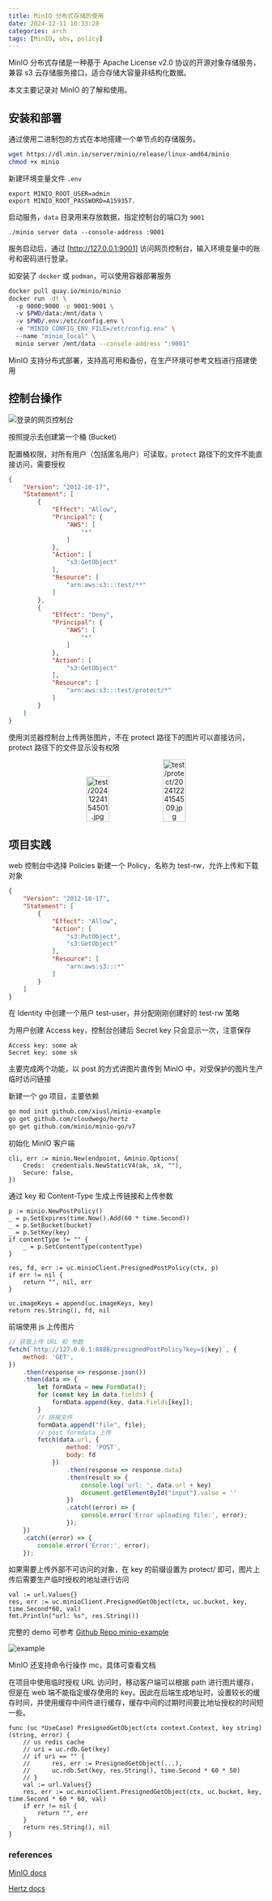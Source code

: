 ```yaml
---
title: MinIO 分布式存储的使用
date: 2024-12-11 10:33:28
categories: arch
tags: [MinIO, obs, policy]
---
```


MinIO 分布式存储是一种基于 Apache License v2.0 协议的开源对象存储服务，兼容 s3 云存储服务接口，适合存储大容量非结构化数据。

本文主要记录对 MinIO 的了解和使用。

<!-- more -->

## 安装和部署
通过使用二进制包的方式在本地搭建一个单节点的存储服务。

```sh
wget https://dl.min.io/server/minio/release/linux-amd64/minio
chmod +x minio
```

新建环境变量文件 `.env`

```env
export MINIO_ROOT_USER=admin
export MINIO_ROOT_PASSWORD=A159357.
```

启动服务，`data` 目录用来存放数据，指定控制台的端口为 `9001`

```
./minio server data --console-address :9001
```

服务启动后，通过 [http://127.0.0.1:9001] 访问网页控制台，输入环境变量中的账号和密码进行登录。

如安装了 `docker` 或 `podman`，可以使用容器部署服务

```sh
docker pull quay.io/minio/minio
docker run -dt \                                  
  -p 9000:9000 -p 9001:9001 \                    
  -v $PWD/data:/mnt/data \                            
  -v $PWD/.env:/etc/config.env \         
  -e "MINIO_CONFIG_ENV_FILE=/etc/config.env" \    
  --name "minio_local" \                         
  minio server /mnt/data --console-address ":9001"
```

MinIO 支持分布式部署，支持高可用和备份，在生产环境可参考文档进行搭建使用

## 控制台操作

![登录的网页控制台](https://images.xiusl.com/blog/2025-01-07/PrwGUZ-20250107102016.jpg)

按照提示去创建第一个桶 (Bucket)

配置桶权限，对所有用户（包括匿名用户）可读取，`protect` 路径下的文件不能直接访问，需要授权
```json
{
    "Version": "2012-10-17",
    "Statement": [
        {
            "Effect": "Allow",
            "Principal": {
                "AWS": [
                    "*"
                ]
            },
            "Action": [
                "s3:GetObject"
            ],
            "Resource": [
                "arn:aws:s3:::test/**"
            ]
        },
        {
            "Effect": "Deny",
            "Principal": {
                "AWS": [
                    "*"
                ]
            },
            "Action": [
                "s3:GetObject"
            ],
            "Resource": [
                "arn:aws:s3:::test/protect/*"
            ]
        }
    ]
}
```

使用浏览器控制台上传两张图片，不在 protect 路径下的图片可以直接访问，protect 路径下的文件显示没有权限

<div align="center" style="display: flex;align-items: flex-end;    justify-content: center;">
<img src="http://127.0.0.1:9000/test/20241224154501.jpg" alt="test/20241224154501.jpg" width="30%">
<img src="http://127.0.0.1:9000/test/protect/20241224154509.jpg" alt="test/protect/20241224154509.jpg" width="30%">
</div>

## 项目实践

web 控制台中选择 Policies 新建一个 Policy，名称为 test-rw，允许上传和下载对象

```json
{
    "Version": "2012-10-17",
    "Statement": [
        {
            "Effect": "Allow",
            "Action": [
                "s3:PutObject",
                "s3:GetObject"
            ],
            "Resource": [
                "arn:aws:s3:::*"
            ]
        }
    ]
}
```

在 Identity 中创建一个用户 test-user，并分配刚刚创建好的 test-rw 策略

为用户创建 Access key，控制台创建后 Secret key 只会显示一次，注意保存

```
Access key: some ak
Secret key: some sk
```

主要完成两个功能，以 post 的方式讲图片直传到 MinIO 中，对受保护的图片生产临时访问链接

新建一个 go 项目，主要依赖

```sh
go mod init github.com/xiusl/minio-example
go get github.com/cloudwego/hertz 
go get github.com/minio/minio-go/v7
```

初始化 MinIO 客户端
```golang
cli, err := minio.New(endpoint, &minio.Options{
	Creds:  credentials.NewStaticV4(ak, sk, ""),
	Secure: false,
})
```

通过 key 和 Content-Type 生成上传链接和上传参数

```golang
p := minio.NewPostPolicy()
_ = p.SetExpires(time.Now().Add(60 * time.Second))
_ = p.SetBucket(bucket)
_ = p.SetKey(key)
if contentType != "" {
    _ = p.SetContentType(contentType)
}

res, fd, err := uc.minioClient.PresignedPostPolicy(ctx, p)
if err != nil {
    return "", nil, err
}

uc.imageKeys = append(uc.imageKeys, key)
return res.String(), fd, nil
```

前端使用 js 上传图片
```javascript
// 获取上传 URL 和 参数
fetch(`http://127.0.0.1:8888/presignedPostPolicy?key=${key}`, {
    method: 'GET',
})
    .then(response => response.json())
    .then(data => {
        let formData = new FormData();
        for (const key in data.fields) {
            formData.append(key, data.fields[key]);
        }
        // 拼接文件
        formData.append("file", file);
        // post formdata 上传
        fetch(data.url, {
                method: 'POST',
                body: fd
            })
                .then(response => response.data)
                .then(result => {
                    console.log('url: ', data.url + key)
                    document.getElementById("input").value = ''
                })
                .catch((error) => {
                    console.error('Error uploading file:', error);
                });
    })
    .catch((error) => {
        console.error('Error:', error);
    });
```

如果需要上传外部不可访问的对象，在 key 的前缀设置为 protect/ 即可，图片上传后需要生产临时授权的地址进行访问

```golang
val := url.Values{}
res, err := uc.minioClient.PresignedGetObject(ctx, uc.bucket, key, time.Second*60, val)
fmt.Println("url: %s", res.String())
```

完整的 demo 可参考 [Github Repo minio-example](https://github.com/xiusl/minio-example)

![example](https://images.xiusl.com/blog/2025-01-07/zA6NPu-20250107150748.jpg)

MinIO 还支持命令行操作 mc，具体可查看文档

在项目中使用临时授权 URL 访问时，移动客户端可以根据 path 进行图片缓存，但是在 web 端不能指定缓存使用的 key。因此在后端生成地址时，设置较长的缓存时间，并使用缓存中间件进行缓存，缓存中间的过期时间要比地址授权的时间短一些。

```golang
func (uc *UseCase) PresignedGetObject(ctx context.Context, key string) (string, error) {
	// us redis cache
	// uri = uc.rdb.Get(key)
	// if uri == "" { 
	//		res, err := PresignedGetObject(...), 
	//		uc.rdb.Set(key, res.String(), time.Second * 60 * 50) 
	// }
	val := url.Values{}
	res, err := uc.minioClient.PresignedGetObject(ctx, uc.bucket, key, time.Second * 60 * 60, val)
	if err != nil {
		return "", err
	}
	return res.String(), nil
}

```


### references

[MinIO docs](https://min.io/docs/minio/linux/index.html)

[Hertz docs](https://www.cloudwego.io/zh/docs/hertz)
